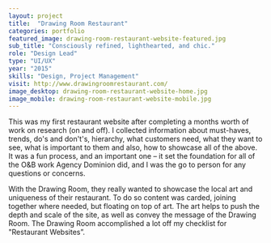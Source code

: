```yaml
---
layout: project
title:  "Drawing Room Restaurant"
categories: portfolio
featured_image: drawing-room-restaurant-website-featured.jpg
sub_title: "Consciously refined, lighthearted, and chic."
role: "Design Lead"
type: "UI/UX"
year: "2015"
skills: "Design, Project Management"
visit: http://www.drawingroomrestaurant.com/
image_desktop: drawing-room-restaurant-website-home.jpg
image_mobile: drawing-room-restaurant-website-mobile.jpg
---
```


This was my first restaurant website after completing a months worth of work
on research (on and off). I collected information about must-haves, trends, do's and don't's,
hierarchy, what customers need, what they want to see, what is important to them
and also, how to showcase all of the above. It was a fun process, and an important
one – it set the foundation for all of the O&B work Agency Dominion did, and I
was the go to person for any questions or concerns.

With the Drawing Room, they really wanted to showcase the local art and uniqueness
of their restaurant. To do so content was carded, joining together where needed,
but floating on top of art. The art helps to push the depth and scale of the site,
as well as convey the message of the Drawing Room. The Drawing Room accomplished
a lot off my checklist for "Restaurant Websites”.
